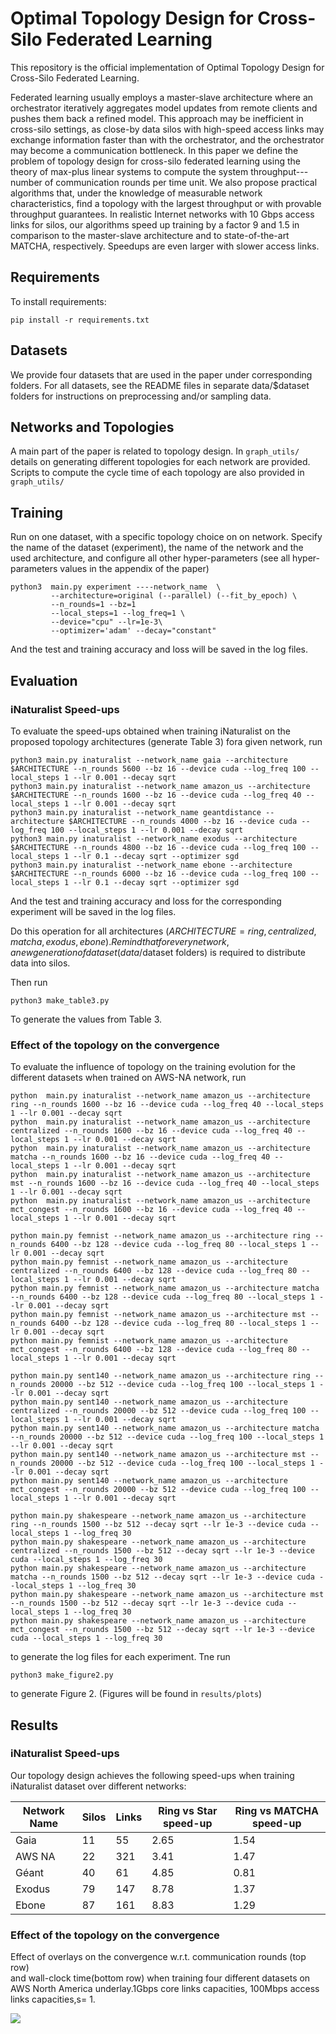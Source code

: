 # Optimal Topology Design for Cross-Silo Federated Learning

This repository is the official implementation of Optimal Topology
Design for Cross-Silo Federated Learning.

Federated learning usually employs a master-slave architecture where an
orchestrator iteratively aggregates model updates from remote clients
and pushes them back a refined model. This approach may be inefficient
in cross-silo settings, as close-by data silos with high-speed access
links may exchange information faster than with the orchestrator, and
the orchestrator may become a communication bottleneck. In this paper we
define the problem of topology design for cross-silo federated learning
using the theory of max-plus linear systems to compute the system
throughput---number of communication rounds per time unit. We also
propose practical algorithms that, under the knowledge of measurable
network characteristics, find a topology with the largest throughput or
with provable throughput guarantees. In realistic Internet networks with
10 Gbps access links for silos, our algorithms speed up training by a
factor 9 and 1.5 in comparison to the master-slave architecture and to
state-of-the-art MATCHA, respectively. Speedups are even larger with
slower access links.

## Requirements

To install requirements:

```setup
pip install -r requirements.txt
```

## Datasets

We provide four datasets that are used in the paper under corresponding
folders. For all datasets, see the README files in separate
data/$dataset folders for instructions on preprocessing and/or sampling
data.

## Networks and Topologies

A main part of the paper is related to topology design. In
`graph_utils/` details on generating different topologies for each
network are provided. Scripts to compute the cycle time of each topology
are also provided in `graph_utils/`

## Training

Run on one dataset, with a specific topology choice on on network.
Specify the name of the dataset (experiment), the name of the network
and the used architecture, and configure all other hyper-parameters (see
all hyper-parameters values in the appendix of the paper)

```train
python3  main.py experiment ----network_name  \
         --architecture=original (--parallel) (--fit_by_epoch) \
         --n_rounds=1 --bz=1 
         --local_steps=1 --log_freq=1 \
         --device="cpu" --lr=1e-3\
         --optimizer='adam' --decay="constant"
```

And the test and training accuracy and loss will be saved in the log files.

## Evaluation

### iNaturalist Speed-ups
To evaluate the speed-ups obtained when training iNaturalist on the proposed topology architectures (generate Table 3) fora given network, run

```eval
python3 main.py inaturalist --network_name gaia --architecture $ARCHITECTURE --n_rounds 5600 --bz 16 --device cuda --log_freq 100 --local_steps 1 --lr 0.001 --decay sqrt
python3 main.py inaturalist --network_name amazon_us --architecture $ARCHITECTURE --n_rounds 1600 --bz 16 --device cuda --log_freq 40 --local_steps 1 --lr 0.001 --decay sqrt
python3 main.py inaturalist --network_name geantdistance --architecture $ARCHITECTURE --n_rounds 4000 --bz 16 --device cuda --log_freq 100 --local_steps 1 --lr 0.001 --decay sqrt
python3 main.py inaturalist --network_name exodus --architecture $ARCHITECTURE --n_rounds 4800 --bz 16 --device cuda --log_freq 100 --local_steps 1 --lr 0.1 --decay sqrt --optimizer sgd
python3 main.py inaturalist --network_name ebone --architecture $ARCHITECTURE --n_rounds 6000 --bz 16 --device cuda --log_freq 100 --local_steps 1 --lr 0.1 --decay sqrt --optimizer sgd
```

And the test and training accuracy and loss for the corresponding experiment will be saved in the log files.

Do this operation for all architectures ($ARCHITECTURE=ring, centralized, matcha, exodus, ebone).  
Remind that for every network, a new generation of dataset (data/$dataset folders) is required to distribute data into silos. 

Then run

```eval
python3 make_table3.py
```

To generate the values from Table 3.

### Effect of the topology on the convergence

To evaluate the influence of topology on the training evolution for the different datasets when trained on AWS-NA network, run

```eval
python  main.py inaturalist --network_name amazon_us --architecture ring --n_rounds 1600 --bz 16 --device cuda --log_freq 40 --local_steps 1 --lr 0.001 --decay sqrt
python  main.py inaturalist --network_name amazon_us --architecture centralized --n_rounds 1600 --bz 16 --device cuda --log_freq 40 --local_steps 1 --lr 0.001 --decay sqrt
python  main.py inaturalist --network_name amazon_us --architecture matcha --n_rounds 1600 --bz 16 --device cuda --log_freq 40 --local_steps 1 --lr 0.001 --decay sqrt
python  main.py inaturalist --network_name amazon_us --architecture mst --n_rounds 1600 --bz 16 --device cuda --log_freq 40 --local_steps 1 --lr 0.001 --decay sqrt
python  main.py inaturalist --network_name amazon_us --architecture mct_congest --n_rounds 1600 --bz 16 --device cuda --log_freq 40 --local_steps 1 --lr 0.001 --decay sqrt

python main.py femnist --network_name amazon_us --architecture ring --n_rounds 6400 --bz 128 --device cuda --log_freq 80 --local_steps 1 --lr 0.001 --decay sqrt
python main.py femnist --network_name amazon_us --architecture centralized --n_rounds 6400 --bz 128 --device cuda --log_freq 80 --local_steps 1 --lr 0.001 --decay sqrt
python main.py femnist --network_name amazon_us --architecture matcha --n_rounds 6400 --bz 128 --device cuda --log_freq 80 --local_steps 1 --lr 0.001 --decay sqrt
python main.py femnist --network_name amazon_us --architecture mst --n_rounds 6400 --bz 128 --device cuda --log_freq 80 --local_steps 1 --lr 0.001 --decay sqrt
python main.py femnist --network_name amazon_us --architecture mct_congest --n_rounds 6400 --bz 128 --device cuda --log_freq 80 --local_steps 1 --lr 0.001 --decay sqrt

python main.py sent140 --network_name amazon_us --architecture ring --n_rounds 20000 --bz 512 --device cuda --log_freq 100 --local_steps 1 --lr 0.001 --decay sqrt
python main.py sent140 --network_name amazon_us --architecture centralized --n_rounds 20000 --bz 512 --device cuda --log_freq 100 --local_steps 1 --lr 0.001 --decay sqrt
python main.py sent140 --network_name amazon_us --architecture matcha --n_rounds 20000 --bz 512 --device cuda --log_freq 100 --local_steps 1 --lr 0.001 --decay sqrt
python main.py sent140 --network_name amazon_us --architecture mst --n_rounds 20000 --bz 512 --device cuda --log_freq 100 --local_steps 1 --lr 0.001 --decay sqrt
python main.py sent140 --network_name amazon_us --architecture mct_congest --n_rounds 20000 --bz 512 --device cuda --log_freq 100 --local_steps 1 --lr 0.001 --decay sqrt

python main.py shakespeare --network_name amazon_us --architecture ring --n_rounds 1500 --bz 512 --decay sqrt --lr 1e-3 --device cuda --local_steps 1 --log_freq 30
python main.py shakespeare --network_name amazon_us --architecture centralized --n_rounds 1500 --bz 512 --decay sqrt --lr 1e-3 --device cuda --local_steps 1 --log_freq 30
python main.py shakespeare --network_name amazon_us --architecture matcha --n_rounds 1500 --bz 512 --decay sqrt --lr 1e-3 --device cuda --local_steps 1 --log_freq 30
python main.py shakespeare --network_name amazon_us --architecture mst --n_rounds 1500 --bz 512 --decay sqrt --lr 1e-3 --device cuda --local_steps 1 --log_freq 30
python main.py shakespeare --network_name amazon_us --architecture mct_congest --n_rounds 1500 --bz 512 --decay sqrt --lr 1e-3 --device cuda --local_steps 1 --log_freq 30
```

to generate the log files for each experiment. Tne run

```eval
python3 make_figure2.py
```

to generate Figure 2. (Figures will be found in `results/plots`)

## Results

### iNaturalist Speed-ups
Our topology design achieves the following speed-ups when training
iNaturalist dataset over different networks:


|Network Name         | Silos  | Links | Ring vs Star speed-up | Ring vs MATCHA speed-up|
| ------------------  |  ------|-------|----------------       | --------------         |
| Gaia    |     11       |      55              |2.65        | 1.54 |
| AWS NA    |    22      |      321              |3.41          |1.47|
| Géant   |     40        |      61             |4.85          |0.81|
| Exodus    |     79        |      147              |8.78          |1.37|
| Ebone    |     87        |      161              |8.83          |1.29|

### Effect of the topology on the convergence

Effect of overlays on the convergence w.r.t. communication rounds  (top row)  
and wall-clock time(bottom row) when training four different datasets on  
 AWS North America underlay.1Gbps core links capacities, 100Mbps access  
 links capacities,s= 1.

![](https://user-images.githubusercontent.com/42912620/84382812-7e215780-abeb-11ea-94f5-e08e506ace89.PNG)
